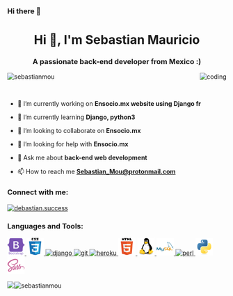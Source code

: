 ### Hi there 👋
<h1 align="center">Hi 👋, I'm Sebastian Mauricio</h1>
<h3 align="center">A passionate back-end developer from Mexico :)</h3>
<img align="right" src="https://i.giphy.com/media/qgQUggAC3Pfv687qPC/giphy.webp" alt="coding" srcset="">

<p align="left"> <img src="https://komarev.com/ghpvc/?username=sebastianmou&label=Profile%20views&color=0e75b6&style=flat" alt="sebastianmou" /> </p>

<p align="left"> <a href="https://twitter.com/" target="blank"><img src="https://img.shields.io/twitter/follow/?logo=twitter&style=for-the-badge" alt="" /></a> </p>

- 🔭 I’m currently working on **Ensocio.mx website using Django fr**

- 🌱 I’m currently learning **Django, python3**

- 👯 I’m looking to collaborate on **Ensocio.mx**

- 🤝 I’m looking for help with **Ensocio.mx**

- 💬 Ask me about **back-end web development**

- 📫 How to reach me **Sebastian_Mou@protonmail.com**

<h3 align="left">Connect with me:</h3>
<p align="left">
<a href="https://instagram.com/sebastian.success" target="blank"><img align="center" src="https://raw.githubusercontent.com/rahuldkjain/github-profile-readme-generator/master/src/images/icons/Social/instagram.svg" alt="debastian.success" height="30" width="40" /></a>
</p>

<h3 align="left">Languages and Tools:</h3>
<p align="left"> <a href="https://getbootstrap.com" target="_blank" rel="noreferrer"> <img src="https://raw.githubusercontent.com/devicons/devicon/master/icons/bootstrap/bootstrap-plain-wordmark.svg" alt="bootstrap" width="40" height="40"/> </a> <a href="https://www.w3schools.com/css/" target="_blank" rel="noreferrer"> <img src="https://raw.githubusercontent.com/devicons/devicon/master/icons/css3/css3-original-wordmark.svg" alt="css3" width="40" height="40"/> </a> <a href="https://www.djangoproject.com/" target="_blank" rel="noreferrer"> <img src="https://cdn.worldvectorlogo.com/logos/django.svg" alt="django" width="40" height="40"/> </a> <a href="https://git-scm.com/" target="_blank" rel="noreferrer"> <img src="https://www.vectorlogo.zone/logos/git-scm/git-scm-icon.svg" alt="git" width="40" height="40"/> </a> <a href="https://heroku.com" target="_blank" rel="noreferrer"> <img src="https://www.vectorlogo.zone/logos/heroku/heroku-icon.svg" alt="heroku" width="40" height="40"/> </a> <a href="https://www.w3.org/html/" target="_blank" rel="noreferrer"> <img src="https://raw.githubusercontent.com/devicons/devicon/master/icons/html5/html5-original-wordmark.svg" alt="html5" width="40" height="40"/> </a> <a href="https://www.linux.org/" target="_blank" rel="noreferrer"> <img src="https://raw.githubusercontent.com/devicons/devicon/master/icons/linux/linux-original.svg" alt="linux" width="40" height="40"/> </a> <a href="https://www.mysql.com/" target="_blank" rel="noreferrer"> <img src="https://raw.githubusercontent.com/devicons/devicon/master/icons/mysql/mysql-original-wordmark.svg" alt="mysql" width="40" height="40"/> </a> <a href="https://www.perl.org/" target="_blank" rel="noreferrer"> <img src="https://api.iconify.design/logos-perl.svg" alt="perl" width="40" height="40"/> </a> <a href="https://www.python.org" target="_blank" rel="noreferrer"> <img src="https://raw.githubusercontent.com/devicons/devicon/master/icons/python/python-original.svg" alt="python" width="40" height="40"/> </a> <a href="https://sass-lang.com" target="_blank" rel="noreferrer"> <img src="https://raw.githubusercontent.com/devicons/devicon/master/icons/sass/sass-original.svg" alt="sass" width="40" height="40"/> </a> </p>



<p><img align="left" src="https://github-readme-stats.vercel.app/api?username=SebastianMou&&show_icons=true&title_color=ffffff&icon_color=bb2acf&text_color=daf7dc&bg_color=151515" /></p>


<p><img align="center" src="https://github-readme-stats.vercel.app/api/top-langs?username=sebastianmou&show_icons=true&locale=en&layout=compact&title_color=ffffff&icon_color=bb2acf&text_color=daf7dc&bg_color=151515" alt="sebastianmou" /></p>


